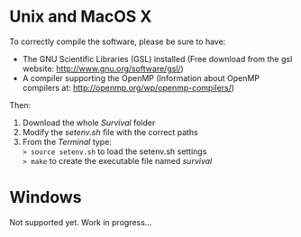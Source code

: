 Unix and MacOS X
=================

To correctly compile the software, please be sure to have:
 - The GNU Scientific Libraries (GSL) installed (Free download from the gsl website: http://www.gnu.org/software/gsl/)
 - A compiler supporting the OpenMP (Information about OpenMP compilers at: http://openmp.org/wp/openmp-compilers/)

Then:
 1. Download the whole *Survival* folder
 2. Modify the *setenv.sh* file with the correct paths
 3. From the *Terminal* type:  
 `> source setenv.sh` to load the setenv.sh settings  
 `> make` to create the executable file named *survival*

Windows
=================

Not supported yet. Work in progress...
